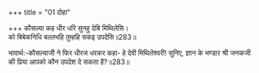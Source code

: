 +++
title = "01 दोहा"

+++
कौसल्या कह धीर धरि सुनहु देबि मिथिलेसि।  
को बिबेकनिधि बल्लभहि तुम्हहि सकइ उपदेसि॥283॥  

भावार्थ:-कौसल्याजी ने फिर धीरज धरकर कहा- हे देवी मिथिलेश्वरी! सुनिए, ज्ञान के भण्डार श्री जनकजी की प्रिया आपको कौन उपदेश दे सकता है?॥283॥  



